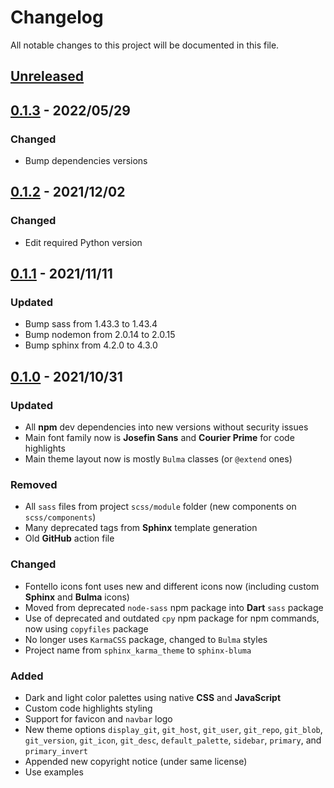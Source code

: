 # Changelog

All notable changes to this project will be documented in this file.

## [Unreleased]

## [0.1.3] - 2022/05/29

### Changed

- Bump dependencies versions

## [0.1.2] - 2021/12/02

### Changed

- Edit required Python version

## [0.1.1] - 2021/11/11

### Updated

- Bump sass from 1.43.3 to 1.43.4
- Bump nodemon from 2.0.14 to 2.0.15
- Bump sphinx from 4.2.0 to 4.3.0

## [0.1.0] - 2021/10/31

### Updated

- All **npm** dev dependencies into new versions without security issues
- Main font family now is **Josefin Sans** and **Courier Prime** for code highlights
- Main theme layout now is mostly `Bulma` classes (or `@extend` ones)

### Removed

- All `sass` files from project `scss/module` folder (new components on `scss/components`)
- Many deprecated tags from **Sphinx** template generation
- Old **GitHub** action file

### Changed

- Fontello icons font uses new and different icons now (including custom **Sphinx** and **Bulma** icons)
- Moved from deprecated `node-sass` npm package into **Dart** `sass` package
- Use of deprecated and outdated `cpy` npm package for npm commands, now using `copyfiles` package
- No longer uses `KarmaCSS` package, changed to `Bulma` styles
- Project name from `sphinx_karma_theme` to `sphinx-bluma`

### Added

- Dark and light color palettes using native **CSS** and **JavaScript**
- Custom code highlights styling
- Support for favicon and `navbar` logo
- New theme options `display_git`, `git_host`, `git_user`, `git_repo`, `git_blob`, `git_version`, `git_icon`, `git_desc`, `default_palette`, `sidebar`, `primary`, and `primary_invert`
- Appended new copyright notice (under same license)
- Use examples

[Unreleased]: https://github.com/oAGoulart/sphinx-bulma/compare/v0.1.3...master
[0.1.3]: https://github.com/oAGoulart/sphinx-bulma/releases/tag/v0.1.3
[0.1.2]: https://github.com/oAGoulart/sphinx-bulma/releases/tag/v0.1.2
[0.1.1]: https://github.com/oAGoulart/sphinx-bulma/releases/tag/v0.1.1
[0.1.0]: https://github.com/oAGoulart/sphinx-bulma/releases/tag/v0.1.0
